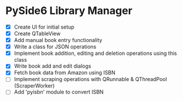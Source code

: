 # PySide6 Library Manager

- [x] Create UI for initial setup
- [x] Create QTableView
- [x] Add manual book entry functionality
- [x] Write a class for JSON operations
- [x] Implement book addition, editing and deletion operations using this class
- [x] Write book add and edit dialogs
- [x] Fetch book data from Amazon using ISBN
- [ ] Implement scraping operations with QRunnable & QThreadPool (ScraperWorker)
- [ ] Add 'pyisbn' module to convert ISBN
